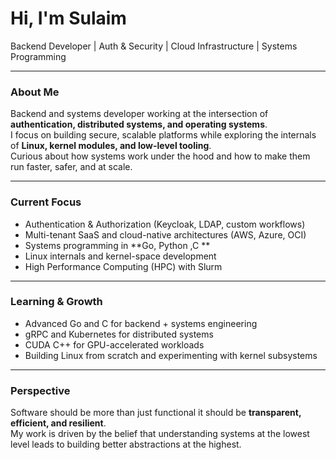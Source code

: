 # Hi, I'm Sulaim

Backend Developer | Auth & Security | Cloud Infrastructure | Systems Programming

---

### About Me
Backend and systems developer working at the intersection of **authentication, distributed systems, and operating systems**.  
I focus on building secure, scalable platforms while exploring the internals of **Linux, kernel modules, and low-level tooling**.  
Curious about how systems work under the hood and how to make them run faster, safer, and at scale.

---

### Current Focus
- Authentication & Authorization (Keycloak, LDAP, custom workflows)  
- Multi-tenant SaaS and cloud-native architectures (AWS, Azure, OCI)  
- Systems programming in **Go, Python ,C **  
- Linux internals and kernel-space development  
- High Performance Computing (HPC) with Slurm  

---

### Learning & Growth
- Advanced Go and C for backend + systems engineering  
- gRPC and Kubernetes for distributed systems  
- CUDA C++ for GPU-accelerated workloads  
- Building Linux from scratch and experimenting with kernel subsystems  

---

### Perspective
Software should be more than just functional  it should be **transparent, efficient, and resilient**.  
My work is driven by the belief that understanding systems at the lowest level leads to building better abstractions at the highest.
